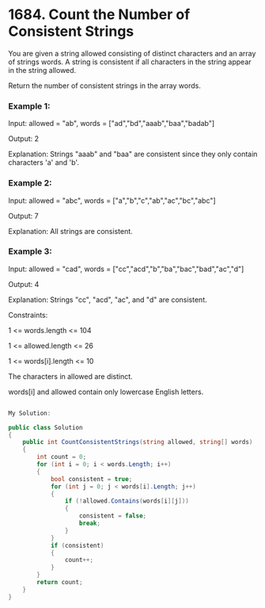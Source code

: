 # 1684. Count the Number of Consistent Strings
You are given a string allowed consisting of distinct characters and an array of strings words. A string is consistent if all characters in the string appear in the string allowed.

Return the number of consistent strings in the array words.

 

### Example 1:

Input: allowed = "ab", words = ["ad","bd","aaab","baa","badab"]

Output: 2

Explanation: Strings "aaab" and "baa" are consistent since they only contain characters 'a' and 'b'.
### Example 2:

Input: allowed = "abc", words = ["a","b","c","ab","ac","bc","abc"]

Output: 7

Explanation: All strings are consistent.
### Example 3:

Input: allowed = "cad", words = ["cc","acd","b","ba","bac","bad","ac","d"]

Output: 4

Explanation: Strings "cc", "acd", "ac", and "d" are consistent.
 

Constraints:

1 <= words.length <= 104

1 <= allowed.length <= 26

1 <= words[i].length <= 10

The characters in allowed are distinct.

words[i] and allowed contain only lowercase English letters.

```csharp

My Solution:

public class Solution
{
    public int CountConsistentStrings(string allowed, string[] words)
    {
        int count = 0;
        for (int i = 0; i < words.Length; i++)
        {
            bool consistent = true;
            for (int j = 0; j < words[i].Length; j++)
            {
                if (!allowed.Contains(words[i][j]))
                {
                    consistent = false;
                    break;
                }
            }
            if (consistent)
            {
                count++;
            }
        }
        return count;
    }
}

```
